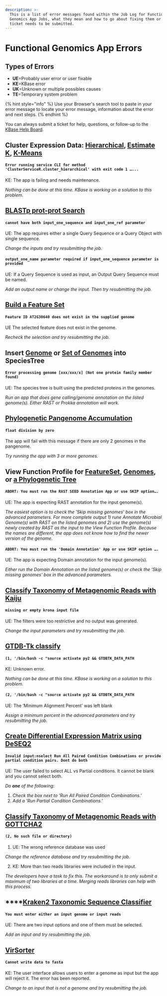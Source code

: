 ```yaml
---
description: >-
  This is a list of error messages found within the Job Log for Functional
  Genomics App Jobs, what they mean and how to go about fixing them or if a job
  ticket needs to be submitted.
---
```


# Functional Genomics App Errors

## **Types of Errors**

* **UE**=Probably user error or user fixable
* **KE**=KBase error
* **UK**=Unknown or multiple possibles causes
* **TE**=Temporary system problem

{% hint style="info" %}
Use your Browser's search tool to paste in your error message to locate your error message, information about the error and next steps. 
{% endhint %}

You can always submit a ticket for help, questions, or follow-up to the [KBase Help Board](https://kbase-jira.atlassian.net/jira/your-work). 

## Cluster Expression Data: [Hierarchical](https://narrative.kbase.us/#catalog/apps/KBaseFeatureValues/expression_toolkit_cluster_hierarchical/), [Estimate K](https://narrative.kbase.us/#catalog/apps/KBaseFeatureValues/expression_toolkit_estimate_k/), [K-Means](https://narrative.kbase.us/#catalog/apps/KBaseFeatureValues/expression_toolkit_cluster_k_means/)

#### `Error running service CLI for method 'ClusterServiceR.cluster_hierarchical' with exit code 1 …...`

KE: The app is failing and needs maintenance. 

_Nothing can be done at this time. KBase is working on a solution to this problem._ 

## [BLASTp prot-prot Search](https://narrative.kbase.us/#catalog/apps/kb_blast/BLASTp_Search/)

#### `cannot have both input_one_sequence and input_one_ref parameter` 

UE: The app requires either a single Query Sequence or a Query Object with single sequence. 

_Change the inputs and try resubmitting the job._

#### `output_one_name parameter required if input_one_sequence parameter is provided` 

UE: If a Query Sequence is used as input, an Output Query Sequence must be named. 

_Add an output name or change the input. Then try resubmitting the job._

## [**Build a Feature Set**](https://narrative.kbase.us/#catalog/apps/FeatureSetUtils/build_feature_set/)

#### `Feature ID AT2G30640 does not exist in the supplied genome`  

UE The selected feature does not exist in the genome. 

_Recheck the selection and try resubmitting the job._

## **Insert** [**Genome**](https://narrative.kbase.us/#catalog/apps/SpeciesTreeBuilder/insert_set_of_genomes_into_species_tree/) **or** [**Set of Genomes**](https://narrative.kbase.us/#catalog/apps/SpeciesTreeBuilder/insert_genomeset_into_species_tree) **into SpeciesTree**

#### `Error processing genome [xxx/xxx/x] (Not one protein family member found)`  

UE: The species tree is built using the predicted proteins in the genomes. 

_Run an app that does gene calling/genome annotation on the listed genome\(s\). Either RAST or Prokka annotation will work._ 

## [**Phylogenetic Pangenome Accumulation**](https://narrative.kbase.us/#catalog/apps/kb_phylogenomics/view_pan_phylo/)

#### `float division by zero` 

The app will fail with this message if there are only 2 genomes in the pangenome. 

_Try running the app with 3 or more genomes._ 

## **View Function Profile for** [**FeatureSet**](https://narrative.kbase.us/#catalog/apps/kb_phylogenomics/view_fxn_profile_featureSet/)**,** [**Genomes**](https://narrative.kbase.us/#catalog/apps/kb_phylogenomics/view_fxn_profile/)**, or** [**a Phylogenetic Tree**](https://narrative.kbase.us/#catalog/apps/kb_phylogenomics/view_fxn_profile_phylo/)

#### `ABORT: You must run the RAST SEED Annotation App or use SKIP option….` 

UE: The app is expecting RAST annotation for the input genome\(s\). 

_The easiest option is to check the 'Skip missing genomes' box in the advanced parameters. For more complete output 1\) rune Annotate Microbial Genome\(s\) with RAST on the listed genomes and 2\) use the genome\(s\) newly created by RAST as the input to the View Function Profile. Because the names are different, the app does not know how to find the newer version of the genome._

#### `ABORT: You must run the 'Domain Annotation' App or use SKIP option ….` 

UE: The app is expecting Domain annotation for the input genome\(s\).

_Either run the Domain Annotation on the listed genome\(s\) or check the ‘Skip missing genomes’ box in the advanced parameters._ 

## [Classify Taxonomy of Metagenomic Reads with Kaiju](https://narrative.kbase.us/#catalog/apps/kb_kaiju/run_kaiju)

#### `missing or empty krona input file`  

UE: The filters were too restrictive and no output was generated. 

_Change the input parameters and try resubmitting the job._

## [**GTDB-Tk classify**](https://narrative.kbase.us/#catalog/apps/kb_gtdbtk/run_kb_gtdbtk/release)

#### `(1, '/bin/bash -c "source activate py2 && GTDBTK_DATA_PATH`  

KE: Unknown error. 

_Nothing can be done at this time. KBase is working on a solution to this problem._

#### `(2, '/bin/bash -c "source activate py2 && GTDBTK_DATA_PATH` 

UE: The ‘Minimum Alignment Percent’ was left blank 

_Assign a minimum percent in the advanced parameters and try resubmitting the job._

## [**Create Differential Expression Matrix using DeSEQ2**](https://narrative.kbase.us/#catalog/apps/kb_deseq/run_DESeq2/release) 

#### `Invalid input:nselect Run All Paired Condition Combinations or provide partial condition pairs. Dont do both`  

UE: The user failed to select ALL vs Partial conditions. It cannot be blank and you cannot select both. 

_Do **one** of the following:_

1. _Check the box next to 'Run All Paired Condition Combinations.'_
2. _Add a 'Run Partial Condition Combinations.'_

## [Classify Taxonomy of Metagenomic Reads with GOTTCHA2](https://narrative.kbase.us/#catalog/apps/gottcha2/run_gottcha2/)

#### `(2, No such file or directory)` 

1. UE: The wrong reference database was used 

_Change the reference database and try resubmitting the job._

2. KE: More than two reads libraries were included in the input. 

_The developers have a task to fix this. The workaround is to only submit a maximum of two libraries at a time. Merging reads libraries can help with this process._ 

## \*\*\*\*[**Kraken**2 Taxonomic Sequence Classifier](https://narrative.kbase.us/#catalog/apps/kraken2/run_kraken2/beta)

#### `You must enter either an input genome or input reads` 

UE: There are two input options and one of them must be selected. 

_Add an input and try resubmitting the job._

## [**VirSorter**](https://narrative.kbase.us/#catalog/apps/VirSorter/run_VirSorter/release)

#### `Cannot write data to fasta` 

KE: The user interface allows users to enter a genome as input but the app will reject it. The error has been reported. 

_Change to an input that is not a genome and try resubmitting the job._

